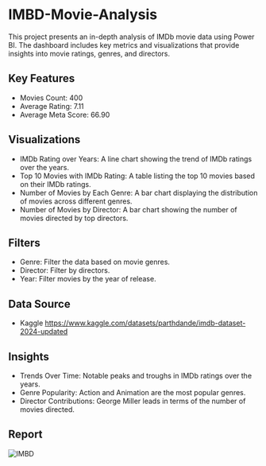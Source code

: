 # IMBD-Movie-Analysis
This project presents an in-depth analysis of IMDb movie data using Power BI. The dashboard includes key metrics and visualizations that provide insights into movie ratings, genres, and directors.

## Key Features
- Movies Count: 400
- Average Rating: 7.11
- Average Meta Score: 66.90

## Visualizations
- IMDb Rating over Years: A line chart showing the trend of IMDb ratings over the years.
- Top 10 Movies with IMDb Rating: A table listing the top 10 movies based on their IMDb ratings.
- Number of Movies by Each Genre: A bar chart displaying the distribution of movies across different genres.
- Number of Movies by Director: A bar chart showing the number of movies directed by top directors.

## Filters
- Genre: Filter the data based on movie genres.
- Director: Filter by directors.
- Year: Filter movies by the year of release.

## Data Source
- Kaggle https://www.kaggle.com/datasets/parthdande/imdb-dataset-2024-updated

## Insights
- Trends Over Time: Notable peaks and troughs in IMDb ratings over the years.
- Genre Popularity: Action and Animation are the most popular genres.
- Director Contributions: George Miller leads in terms of the number of movies directed.

## Report
![IMBD](https://github.com/punithkp169/IMBD-Movie-Analysis/assets/173493345/588281cc-51d6-4b5e-91b2-adbc786019f5)
